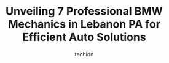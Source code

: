 ---
layout: ampstory
image: https://images.unsplash.com/photo-1629935389411-1bb0ae0d1ffe?ixlib=rb-4.0.3&ixid=MnwxMjA3fDB8MHxwaG90by1wYWdlfHx8fGVufDB8fHx8&auto=format&fit=crop&w=640&h=853&q=80
author: techidn
featured: false
description: Entrust your vehicle to the 7 best BMW Mechanic in Lebanon PA, USA and experience the difference they can make. With their extensive knowledge, state-of-the-art facilities, and commitment to
title: Unveiling 7 Professional BMW Mechanics in Lebanon PA for Efficient Auto Solutions
cover:
   title: Unveiling 7 Professional BMW Mechanics in Lebanon PA for Efficient Auto Solutions
   subtitle: Rickpate
   background: https://images.unsplash.com/photo-1629935389411-1bb0ae0d1ffe?ixlib=rb-4.0.3&ixid=MnwxMjA3fDB8MHxwaG90by1wYWdlfHx8fGVufDB8fHx8&auto=format&fit=crop&w=640&h=853&q=80

pages: 
 - layout: thirds
   top: <h1>#1 Automotive Performance Tuning</h1>
   bottom: "<p>Aptuning installed a larger turbo on my car 3-4 years ago and Ive been coming back for inspections ever since. I just had my car in again today for yearly state inspec</p>"
   background: https://www.knot35.com/toplist/wp-content/uploads/2023/06/best-bmw-mechanic-1-in-lebanon-pa-1685837225.jpeg
   backgroundblur: true
 - layout: thirds
   top: <h1>#2 Simon S Kettering & Sons Inc</h1>
   bottom: "<p>1599 Cumberland St, Lebanon, PA 17042, United States</p>"
   background: https://www.knot35.com/toplist/wp-content/uploads/2023/06/best-bmw-mechanic-2-in-lebanon-pa-1685837225.jpeg
   cta:
      link: https://www.knot35.com/toplist/unveiling-7-professional-bmw-mechanics-in-lebanon-pa-for-efficient-auto-solutions/
      text: Unveiling 7 Professional BMW Mechanics in Lebanon PA for Efficient Auto Solutions
 - layout: thirds
   top: <h1>#3 Lebanon Auto Clinic</h1>
   bottom: "<p>421 E Walton St, Lebanon, PA 17042, United States</p>"
   background: https://www.knot35.com/toplist/wp-content/uploads/2023/06/best-bmw-mechanic-3-in-lebanon-pa-1685837226.jpeg
   cta:
      link: https://www.knot35.com/toplist/unveiling-7-professional-bmw-mechanics-in-lebanon-pa-for-efficient-auto-solutions/
      text: Unveiling 7 Professional BMW Mechanics in Lebanon PA for Efficient Auto Solutions
 - layout: thirds
   top: <h1>#4 Diversified Automotive</h1>
   bottom: "<p>2 Weidman St, Lebanon, PA 17046, United States</p>"
   background: https://images.unsplash.com/photo-1595364397663-fca4f075d796?ixlib=rb-4.0.3&ixid=MnwxMjA3fDB8MHxwaG90by1wYWdlfHx8fGVufDB8fHx8&auto=format&fit=crop&w=640&h=853&q=80
   cta:
      link: https://www.knot35.com/toplist/unveiling-7-professional-bmw-mechanics-in-lebanon-pa-for-efficient-auto-solutions/
      text: Unveiling 7 Professional BMW Mechanics in Lebanon PA for Efficient Auto Solutions
 - layout: thirds
   top: <h1>#5 Leiss Garage</h1>
   bottom: "<p>1834 Lehman St, Lebanon, PA 17046, United States</p>"
   background: https://images.unsplash.com/photo-1533735380053-eb8d0759b24a?ixlib=rb-4.0.3&ixid=MnwxMjA3fDB8MHxwaG90by1wYWdlfHx8fGVufDB8fHx8&auto=format&fit=crop&w=640&h=853&q=80
   cta:
      link: https://www.knot35.com/toplist/unveiling-7-professional-bmw-mechanics-in-lebanon-pa-for-efficient-auto-solutions/
      text: Unveiling 7 Professional BMW Mechanics in Lebanon PA for Efficient Auto Solutions
 - layout: thirds
   top: <h1>#6 Automan Diagnostics</h1>
   bottom: "<p>625 S 5th Ave, Lebanon, PA 17046, United States</p>"
   background: https://images.unsplash.com/photo-1509114397022-ed747cca3f65?ixlib=rb-4.0.3&ixid=MnwxMjA3fDB8MHxwaG90by1wYWdlfHx8fGVufDB8fHx8&auto=format&fit=crop&w=640&h=853&q=80
   cta:
      link: https://www.knot35.com/toplist/unveiling-7-professional-bmw-mechanics-in-lebanon-pa-for-efficient-auto-solutions/
      text: Unveiling 7 Professional BMW Mechanics in Lebanon PA for Efficient Auto Solutions
 - layout: thirds
   top: <h1>#7 Heffner Automotive</h1>
   bottom: "<p>29 Cumberland St, Lebanon, PA 17042, United States</p>"
   background: https://images.unsplash.com/photo-1488554378835-f7acf46e6c98?ixlib=rb-4.0.3&ixid=MnwxMjA3fDB8MHxwaG90by1wYWdlfHx8fGVufDB8fHx8&auto=format&fit=crop&w=640&h=853&q=80
   cta:
      link: https://www.knot35.com/toplist/unveiling-7-professional-bmw-mechanics-in-lebanon-pa-for-efficient-auto-solutions/
      text: Unveiling 7 Professional BMW Mechanics in Lebanon PA for Efficient Auto Solutions
 - layout: thirds
   middle: Continue reading...
   background: https://images.unsplash.com/photo-1602536052359-ef94c21c5948?ixlib=rb-4.0.3&ixid=MnwxMjA3fDB8MHxwaG90by1wYWdlfHx8fGVufDB8fHx8&auto=format&fit=crop&w=640&h=853&q=80
   cta:
      link: https://www.knot35.com/toplist/unveiling-7-professional-bmw-mechanics-in-lebanon-pa-for-efficient-auto-solutions/
      text: Unveiling 7 Professional BMW Mechanics in Lebanon PA for Efficient Auto Solutions
      
---